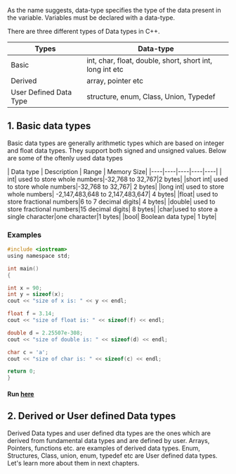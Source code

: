 As the name suggests, data-type specifies the type of the data present in the variable. Variables must be declared with a data-type. 

There are three different types of Data types in C++.

| Types | Data-type|
|----|----|
|Basic | int, char, float, double, short, short int, long int etc |
|Derived | array, pointer etc |
|User Defined Data Type | structure, enum, Class, Union, Typedef |


## 1. Basic data types

Basic data types are generally arithmetic types which are based on integer and float data types. They support both signed and unsigned values. Below are some of the oftenly used data types

| Data type | Description | Range | Memory Size|
|----|----|----|----|----|
| int| used to store whole numbers|-32,768 to 32,767|2 bytes| 
|short int| used to store whole numbers|-32,768 to 32,767| 2 bytes|
|long int| used to store whole numbers|	-2,147,483,648 to 2,147,483,647| 4 bytes|
|float| used to store fractional numbers|6 to 7 decimal digits| 4 bytes|
|double| used to store fractional numbers|15 decimal digits| 8 bytes|
|char|used to store a single character|one character|1 bytes|
|bool| Boolean data type| 1 byte|

### Examples

```c
#include <iostream>
using namespace std;

int main() 
{

int x = 90;
int y = sizeof(x);
cout << "size of x is: " << y << endl;

float f = 3.14;
cout << "size of float is: " << sizeof(f) << endl;

double d = 2.25507e-308;
cout << "size of double is: " << sizeof(d) << endl;

char c = 'a';
cout << "size of char is: " << sizeof(c) << endl;

return 0;
}

```
#### Run [here](https://onecompiler.com/cpp/3vm83rs6y)

## 2. Derived or User defined Data types 

Derived Data types and user defined dta types are the ones which are derived from fundamental data types and are defined by user. Arrays, Pointers, functions etc. are examples of derived data types. Enum, Structures, Class, union, enum, typedef etc are User defined data types. Let's learn more about them in next chapters.
